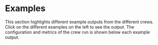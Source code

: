 # Examples

This section highlights different example outputs from the different crews.
Click on the different examples on the left to see the output. The configuration
and metrics of the crew run is shown below each example output.
